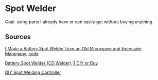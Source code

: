 # Spot Welder

Goal: using parts I already have or can easily get without buying anything.

## Sources

[I Made a Battery Spot Welder from an Old Microwave and Excessive Mahogany](https://www.youtube.com/watch?v=6w9dFNRtqlg), [code](https://pastebin.com/qjTz3LLA)

[Battery Spot Welder (CD Welder) || DIY or Buy](https://www.youtube.com/watch?v=5TVNdMqVZpk&t=6s)

[DIY Spot Welding Controller](https://www.youtube.com/watch?v=-LyrtewyFJs)

